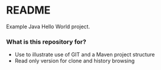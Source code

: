 # README #

Example Java Hello World project.

### What is this repository for? ###

* Use to illustrate use of GIT and a Maven project structure
* Read only version for clone and history browsing
